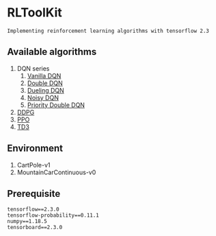 # RLToolKit
    Implementing reinforcement learning algorithms with tensorflow 2.3

## Available algorithms
1. DQN series
    1. [Vanilla DQN](https://github.com/renjie-github/RLToolKit/blob/main/DQN.ipynb)
    2. [Double DQN](https://github.com/renjie-github/RLToolKit/blob/main/DoubleDQN.ipynb)
    3. [Dueling DQN](https://github.com/renjie-github/RLToolKit/blob/main/DuelingDQN.ipynb)
    4. [Noisy DQN](https://github.com/renjie-github/RLToolKit/blob/main/Noisy_DQN.ipynb)
    5. [Priority Double DQN](https://github.com/renjie-github/RLToolKit/blob/main/Priority_DoubleDQN.ipynb)
2. [DDPG](https://github.com/renjie-github/RLToolKit/blob/main/DDPG.ipynb)
3. [PPO](https://github.com/renjie-github/RLToolKit/blob/main/PPO.ipynb)
4. [TD3](https://github.com/renjie-github/RLToolKit/blob/main/TD3.ipynb)

## Environment
1. CartPole-v1
2. MountainCarContinuous-v0

## Prerequisite
    tensorflow==2.3.0
    tensorflow-probability==0.11.1
    numpy==1.18.5
    tensorboard==2.3.0

